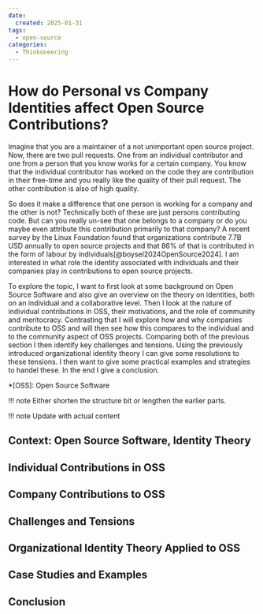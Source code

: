 ```yaml
---
date:
  created: 2025-01-31
tags:
  - open-source
categories:
  - Thinkoneering
---
```

# How do Personal vs Company Identities affect Open Source Contributions?

Imagine that you are a maintainer of a not unimportant open source project.
Now, there are two pull requests.
One from an individual contributor and one from a person that you know works for a certain company.
You know that the individual contributor has worked on the code they are contribution in their free-time and you really like the quality of their pull request.
The other contribution is also of high quality.

So does it make a difference that one person is working for a company and the other is not?<!-- more -->
Technically both of these are just persons contributing code.
But can you really un-see that one belongs to a company or do you maybe even attribute this contribution primarily to that company?
A recent survey by the Linux Foundation found that organizations contribute 7.7B USD annually to open source projects and that 86% of that is contributed in the form of labour by individuals[@boysel2024OpenSource2024].
I am interested in what role the identity associated with individuals and their companies play in contributions to open source projects.

To explore the topic, I want to first look at some background on Open Source Software and also give an overview on the theory on identities, both on an individual and a collaborative level.
Then I look at the nature of individual contributions in OSS, their motivations, and the role of community and meritocracy.
Contrasting that I will explore how and why companies contribute to OSS and will then see how this compares to the individual and to the community aspect of OSS projects.
Comparing both of the previous section I then identify key challenges and tensions.
Using the previously introduced organizational identity theory I can give some resolutions to these tensions.
I then want to give some practical examples and strategies to handel these.
In the end I give a conclusion.

*[OSS]: Open Source Software

!!! note
    Either shorten the structure bit or lengthen the earlier parts.

!!! note
    Update with actual content

## Context: Open Source Software, Identity Theory

## Individual Contributions in OSS

## Company Contributions to OSS

## Challenges and Tensions

## Organizational Identity Theory Applied to OSS

## Case Studies and Examples

## Conclusion
